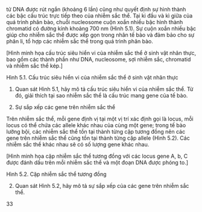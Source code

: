tử DNA được rút ngắn (khoảng 6 lần) cũng như quyết định sự hình thành các bậc cấu trúc trực tiếp theo của nhiễm sắc thể. Tại ki đầu và kì giữa của quá trình phân bào, chuỗi nucleosome cuộn xoắn nhiều bậc hình thành chromatid có đường kính khoảng 700 nm (Hình 5.1). Sự cuộn xoắn nhiều bậc giúp cho nhiễm sắc thể được xếp gọn trong nhân tế bào và đảm bảo cho sự phân li, tổ hợp các nhiễm sắc thể trong quá trình phân bào.

[Hình minh họa cấu trúc siêu hiển vi của nhiễm sắc thể ở sinh vật nhân thực, bao gồm các thành phần như DNA, nucleosome, sợi nhiễm sắc, chromatid và nhiễm sắc thể kép.]

Hình 5.1. Cấu trúc siêu hiển vi của nhiễm sắc thể ở sinh vật nhân thực

1. Quan sát Hình 5.1, hãy mô tả cấu trúc siêu hiển vi của nhiễm sắc thể. Từ đó, giải thích tại sao nhiễm sắc thể là cấu trúc mang gene của tế bào.

2. Sự sắp xếp các gene trên nhiễm sắc thể

Trên nhiễm sắc thể, mỗi gene định vị tại một vị trí xác định gọi là locus, mỗi locus có thể chứa các allele khác nhau của cùng một gene; trong tế bào lưỡng bội, các nhiễm sắc thể tồn tại thành từng cặp tương đồng nên các gene trên nhiễm sắc thể cũng tồn tại thành từng cặp allele (Hình 5.2). Các nhiễm sắc thể khác nhau sẽ có số lượng gene khác nhau.

[Hình minh họa cặp nhiễm sắc thể tương đồng với các locus gene A, b, C được đánh dấu trên mỗi nhiễm sắc thể và một đoạn DNA được phóng to.]

Hình 5.2. Cặp nhiễm sắc thể tương đồng

2. Quan sát Hình 5.2, hãy mô tả sự sắp xếp của các gene trên nhiễm sắc thể.

33